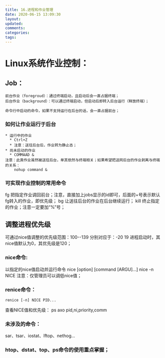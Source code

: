 ```yaml
---
title: 16.进程和作业管理
date: 2020-06-15 13:09:30
layout:
updated:
comments:
categories:
tags:
---
```

# Linux系统作业控制：
## Job：
    前台作业（foregroud）：通过终端启动，且启动后会一直占据终端；
    后台作业（background）：可以通过终端启动，但启动后即转入后台运行（释放终端）；

    命令行中启动的命令，如果不支持运行在后台的话，会一直占据前台；

### 如何让作业运行于后台
    * 运行中的作业
      * Ctrl+Z
      * 注意：送往后台后，作业转为静止态；
    * 尚未启动的作业
      * COMMAAD &
    注意：此类作业虽然被送往后台，单其依然与终端相关；如果希望把送网后台的作业剥离与终端的关系：
        nohup command &

### 可实现作业控制的常用命令
fg  把指定作业调回前台；注意，直接加上jobs显示的id即可，后面的+号表示默认fg转入的作业，即优先级；
bg  让送往后台的作业在后台继续运行；
kill    终止指定的作业；注意一定要加“%”号；

## 调整进程优先级
可通过nice值调整的优先级范围：100--139
    分别对应于：-20 19
进程启动时，其nice值默认为0，其优先级是120；

### nice命令:
以指定的nice值启动并运行命令
nice [option] [command [ARGU]...]
nice -n NICE
注意：仅管理员可以调低nice值；

### renice命令：
    renice [-n] NICE PID...
查看NICE值和优先级：
    ps axo pid,ni,priority,comm

### 未涉及的命令：
sar、tsar、iostat、lftop、nethog...

### htop、dstat、top、ps命令的使用重点掌握；




